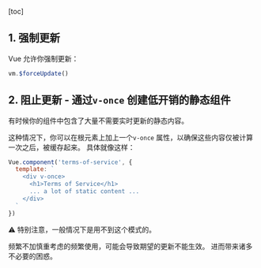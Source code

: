 [toc]

## 1. 强制更新

Vue 允许你强制更新：

```javascript
vm.$forceUpdate()
```

## 2. 阻止更新 - 通过`v-once` 创建低开销的静态组件

有时候你的组件中包含了大量不需要实时更新的静态内容。 

这种情况下，你可以在根元素上加上一个`v-once` 属性，以确保这些内容仅被计算一次之后，被缓存起来。 具体就像这样：

```javascript
Vue.component('terms-of-service', {
  template: `
    <div v-once>
      <h1>Terms of Service</h1>
      ... a lot of static content ...
    </div>
  `
})
```

:warning: 特别注意，一般情况下是用不到这个模式的。 

频繁不加慎重考虑的频繁使用，可能会导致期望的更新不能生效。 进而带来诸多不必要的困惑。 

